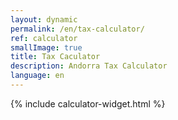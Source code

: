 ```yaml
---
layout: dynamic
permalink: /en/tax-calculator/
ref: calculator
smallImage: true
title: Tax Caculator
description: Andorra Tax Calculator
language: en
---
```

{% include calculator-widget.html %}